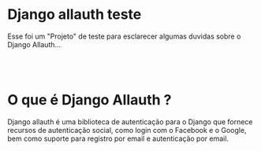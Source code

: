 <h1> Django allauth teste </h1>
<p> Esse foi um "Projeto" de teste para esclarecer algumas duvidas sobre o Django Allauth... </p>
<br>
<br>
<h1> O que é Django Allauth ? </h1>
<p> Django allauth é uma biblioteca de autenticação para o Django que fornece recursos de autenticação social, como login com o Facebook e o Google, bem como suporte para registro por email e autenticação por email. </p>


